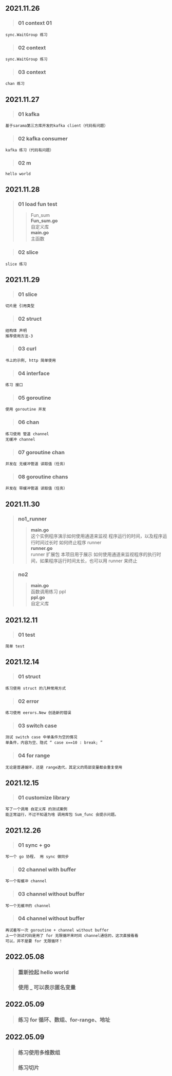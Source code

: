
## 2021.11.26  
>### 01 context 01  
    sync.WaitGroup 练习  

>### 02 context  
    sync.WaitGroup 练习  
>### 03 context  
    chan 练习

## 2021.11.27  
>### 01 kafka  
    基于sarama第三方库开发的kafka client（代码有问题）

>### 02 kafka consumer  
    kafka 练习（代码有问题）

>### 02 m  
    hello world  

## 2021.11.28
>### 01 load fun test  
>> Fun_sum  
    **Fun_sum.go**  
    自定义库  
**main.go**  
    主函数

>### 02 slice  
    slice 练习

## 2021.11.29
>### 01 slice  
    切片是 引用类型

>### 02 struct  
    结构体 声明
	推荐使用方法-3

>### 03 curl  
    书上的示例, http 简单使用

>### 04 interface  
    练习 接口

>### 05 goroutine  
    使用 goroutine 并发

>### 06 chan
    练习使用 管道 channel
	无缓冲 channel

>### 07 goroutine chan  
    并发在 无缓冲管道 读取值（任务）

>### 08 goroutine chans
    并发在 带缓冲管道 读取值（任务）


## 2021.11.30
>### no1_runner  
>>**main.go**  
    这个实例程序演示如何使用通道来监视
	程序运行的时间，以及程序运行时间过长时 如何终止程序
>>runner  
**runner.go**  
    runner 扩展包
	本项目用于展示 如何使用通道来监视程序的执行时间，如果程序运行时间太长，也可以用 runner 来终止

>### no2
>>**main.go**  
    函数调用练习
>>ppl  
**ppl.go**  
    自定义库

## 2021.12.11
>### 01 test  
    简单 test

## 2021.12.14  
>### 01 struct
    练习使用 struct 的几种常用方式
>### 02 error  
    练习使用 eerors.New 创造新的错误
>### 03 switch case  
    测试 switch case 中单条件为空的情况  
	单条件，内容为空、隐式 “ case x==10 : break; ”
>### 04 for range  
    无论是普通循环，还是 range迭代，其定义的局部变量都会重复使用

## 2021.12.15  
>### 01 customize library  
    写了一个调用 自定义库 的测试案例  
	能正常运行，不过不知道为啥 调用库包 Sum_func 会提示问题。  

## 2021.12.26  
>### 01 sync + go  
    写一个 go 协程， 用 sync 做同步

>### 02 channel with buffer  
    写一个有缓冲 channel

>### 03 channel without buffer
    写一个无缓冲的 channel

>### 04 channel without buffer  
    再试着写一次 goroutine + channel without buffer  
	上一个测试代码是用了 for 无限循环来时间 channel通信的，这次直接看看  
	可以，并不是要 for 无限循环！  

## 2022.05.08
>### 重新捡起 hello world
>### 使用 _ 可以表示匿名变量


## 2022.05.09
>### 练习 for 循环、数组、for-range、地址


## 2022.05.09
>### 练习使用多维数组
>### 练习切片